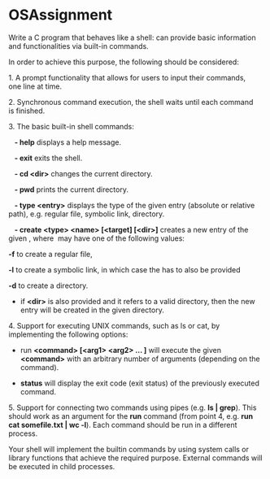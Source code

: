 # OSAssignment
Write a C program that behaves like a shell: can provide basic information and functionalities via built-in commands.

In order to achieve this purpose, the following should be considered:

1\. A prompt functionality that allows for users to input their commands, one line at time.

2\. Synchronous command execution, the shell waits until each command is finished.

3\. The basic built-in shell commands:

   **- help** displays a help message.

   **- exit** exits the shell.

   **- cd \<dir\>** changes the current directory.

   **- pwd** prints the current directory.

   **- type \<entry\>** displays the type of the given entry (absolute or relative path), e.g. regular file, symbolic link, directory.

   **- create \<type\> \<name\> \[\<target\] \[\<dir\>\]** creates a new entry of the given <type>, where <type> may have one of the following values: 

**-f** to create a regular file,

**-l** to create a symbolic link, in which case the <target> has to also be provided

**-d** to create a directory.

- if **\<dir\>** is also provided and it refers to a valid directory, then the new entry will be created in the given directory.

4\. Support for executing UNIX commands, such as ls or cat, by implementing the following options:

- run **\<command\> \[\<arg1\> \<arg2\> … \]** will execute the given **\<command\>** with an arbitrary number of arguments (depending on the command).

- **status** will display the exit code (exit status) of the previously executed command.

5\. Support for connecting two commands using pipes (e.g. **ls | grep**). This should work as an argument for the **run** command (from point 4, e.g.  **run cat somefile.txt | wc -l**). Each command should be run in a different process.

Your shell will implement the builtin commands by using system calls or library functions that achieve the required purpose. External commands will be executed in child processes.

